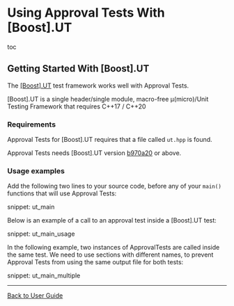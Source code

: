 <a id="top"></a>

# Using Approval Tests With \[Boost\].UT


toc


## Getting Started With \[Boost\].UT

The [\[Boost\].UT](https://github.com/boost-experimental/ut) test framework works well with Approval Tests.

\[Boost\].UT is a single header/single module, macro-free μ(micro)/Unit Testing Framework that requires C++17 / C++20

### Requirements

Approval Tests for \[Boost\].UT requires that a file called `ut.hpp` is found.

Approval Tests needs \[Boost\].UT version [b970a20](https://github.com/boost-experimental/ut/commit/b970a201aa88f087a997eed05bc4c1aae3592cd3) or above.

### Usage examples

Add the following two lines to your source code, before any of your `main()` functions that will use Approval Tests:

snippet: ut_main

Below is an example of a call to an approval test inside a \[Boost\].UT test:

snippet: ut_main_usage

In the following example, two instances of ApprovalTests are called inside the same test. We need to use sections with different names, to prevent Approval Tests from using the same output file for both tests:

snippet: ut_main_multiple

---

[Back to User Guide](/doc/README.md#top)
